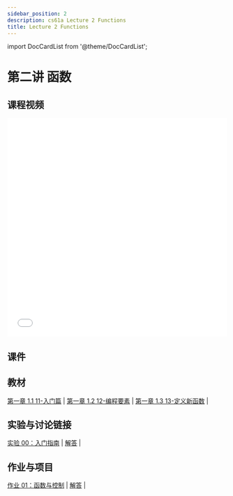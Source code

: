 ```yaml
---
sidebar_position: 2
description: cs61a Lecture 2 Functions
title: Lecture 2 Functions
---
```


import DocCardList from '@theme/DocCardList';

# 第二讲 函数
## 课程视频

<iframe src="//player.bilibili.com/player.html?aid=277746636&bvid=BV17c411f78k&cid=1311465503&p=1&high_quality=1&danmaku=0" scrolling="no" border="0" frameborder="no" framespacing="0" allowfullscreen="true" allowfullscreen="allowfullscreen" width="100%" height="500" scrolling="no" frameborder="0" sandbox="allow-top-navigation allow-same-origin allow-forms allow-scripts"> </iframe>

## 课件

## 教材
[第一章 1.1 11-入门篇](https://www.composingprograms.com/pages/11-getting-started.html) | [第一章 1.2 12-编程要素](https://www.composingprograms.com/pages/12-elements-of-programming.html) | [第一章 1.3 13-定义新函数](https://www.composingprograms.com/pages/13-defining-new-functions.html) | 

## 实验与讨论链接
[实验 00：入门指南](../lab/lab00.md) | [解答](../lab/sol-lab00.md) | 

## 作业与项目
[作业 01：函数与控制](../homework/hw01.md) | [解答](../homework/sol-hw01.md) | 


<DocCardList />
